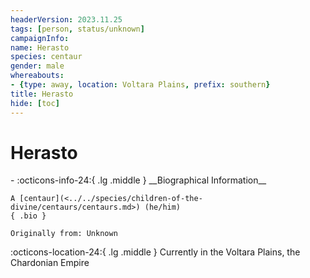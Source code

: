 ```yaml
---
headerVersion: 2023.11.25
tags: [person, status/unknown]
campaignInfo:
name: Herasto
species: centaur
gender: male
whereabouts:
- {type: away, location: Voltara Plains, prefix: southern}
title: Herasto
hide: [toc]
---
```


# Herasto
<div class="grid cards ext-narrow-margin ext-one-column" markdown>
- :octicons-info-24:{ .lg .middle } __Biographical Information__

    A [centaur](<../../species/children-of-the-divine/centaurs/centaurs.md>) (he/him)  
    { .bio }

    Originally from: Unknown
</div>

:octicons-location-24:{ .lg .middle } Currently in the Voltara Plains, the Chardonian Empire


